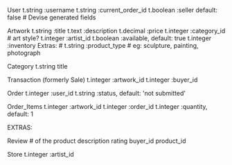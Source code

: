 User
    t.string :username
    t.string  :current_order_id
    t.boolean :seller       default: false
    # Devise generated fields

Artwork
    t.string :title
    t.text :description
    t.decimal :price
    t.integer :category_id # art style?
    t.integer :artist_id
    t.boolean :available, default: true
    t.integer :inventory
    Extras:
    # t.string :product_type # eg: sculpture, painting, photograph

Category
    t.string title

Transaction (formerly Sale)
    t.integer :artwork_id
    t.integer :buyer_id

Order
    t.integer :user_id
    t.string :status,   default: 'not submitted'

Order_Items
    t.integer :artwork_id
    t.integer :order_id
    t.integer :quantity,    default: 1

EXTRAS:

Review # of the product
    description
    rating
    buyer_id
    product_id

Store
    t.integer :artist_id

